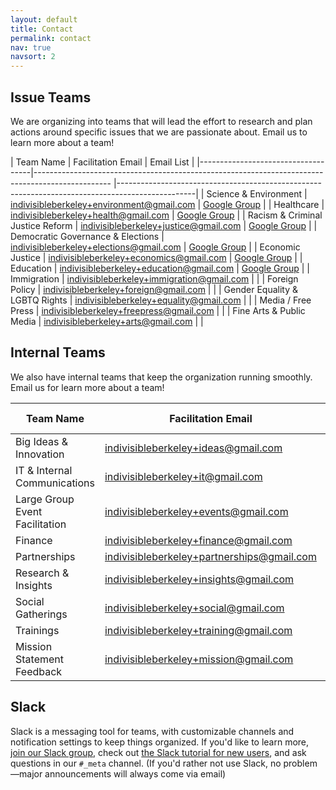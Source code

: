 ```yaml
---
layout: default
title: Contact
permalink: contact
nav: true
navsort: 2
---
```


## Issue Teams

We are organizing into teams that will lead the effort to research and plan actions around specific issues that we are passionate about.  Email us to learn more about a team!


| Team Name                          | Facilitation Email
									 | Email List                                                                                      |
|------------------------------------|-------------------------------------------------------------------------------------------------
									 |-------------------------------------------------------------------------------------------------|
| Science & Environment              | [indivisibleberkeley+environment@gmail.com](mailto:environment+owner@indivisibleberkeley.org) 
									 | [Google Group](mailto:environment+subscribe@indivisibleberkeley.org)                            |
| Healthcare                         | [indivisibleberkeley+health@gmail.com](mailto:healthcare+owner@indivisibleberkeley.org) 
									 | [Google Group](mailto:healthcare+subscribe@indivisibleberkeley.org)                             |
| Racism & Criminal Justice Reform   | [indivisibleberkeley+justice@gmail.com](mailto:rcjr+owner@indivisibleberkeley.org) 
									 | [Google Group](mailto:rcjr+subscribe@indivisibleberkeley.org)                                   |
| Democratic Governance & Elections  | [indivisibleberkeley+elections@gmail.com](mailto:indivisibleberkeley+elections@gmail.com) 
									 | [Google Group](mailto:indivisible-berkeley-elections+subscribe@googlegroups.com)                |
| Economic Justice                   | [indivisibleberkeley+economics@gmail.com](mailto:indivisibleberkeley+economics@gmail.com) 
									 | [Google Group](mailto:indivisibleberkeley-economics+subscribe@googlegroups.com)                 |
| Education                          | [indivisibleberkeley+education@gmail.com](mailto:indivisibleberkeley+education@gmail.com) 
									 | [Google Group](mailto:indivisible-berkeley-education+subscribe@googlegroups.com)                |
| Immigration                        | [indivisibleberkeley+immigration@gmail.com](mailto:indivisibleberkeley+immigration@gmail.com)   | |
| Foreign Policy                     | [indivisibleberkeley+foreign@gmail.com](mailto:indivisibleberkeley+foreign@gmail.com)           | |
| Gender Equality & LGBTQ Rights     | [indivisibleberkeley+equality@gmail.com](mailto:indivisibleberkeley+equality@gmail.com)         | |
| Media / Free Press                 | [indivisibleberkeley+freepress@gmail.com](mailto:indivisibleberkeley+freepress@gmail.com)       | |
| Fine Arts & Public Media           | [indivisibleberkeley+arts@gmail.com](mailto:indivisibleberkeley+arts@gmail.com)                 | |


## Internal Teams

We also have internal teams that keep the organization running smoothly.  Email us for learn more about a team!

| Team Name                          | Facilitation Email                                                                              | Email List   |
|------------------------------------|-------------------------------------------------------------------------------------------------|--------------|
| Big Ideas & Innovation             | [indivisibleberkeley+ideas@gmail.com](mailto:indivisibleberkeley+ideas@gmail.com)               |              |
| IT & Internal Communications       | [indivisibleberkeley+it@gmail.com](mailto:indivisibleberkeley+it@gmail.com)                     |              |
| Large Group Event Facilitation     | [indivisibleberkeley+events@gmail.com](mailto:indivisibleberkeley+events@gmail.com)             |              |
| Finance                            | [indivisibleberkeley+finance@gmail.com](mailto:indivisibleberkeley+finance@gmail.com)           |              |
| Partnerships                       | [indivisibleberkeley+partnerships@gmail.com](mailto:indivisibleberkeley+partnerships@gmail.com) |              |
| Research & Insights                | [indivisibleberkeley+insights@gmail.com](mailto:indivisibleberkeley+insights@gmail.com)         |              |
| Social Gatherings                  | [indivisibleberkeley+social@gmail.com](mailto:indivisibleberkeley+social@gmail.com)             |              |
| Trainings                          | [indivisibleberkeley+training@gmail.com](mailto:indivisibleberkeley+training@gmail.com)         |              |
| Mission Statement Feedback         | [indivisibleberkeley+mission@gmail.com](mailto:indivisibleberkeley+mission@gmail.com)           |              |


## Slack

Slack is a messaging tool for teams, with customizable channels and notification settings to keep things organized.
If you'd like to learn more, [join our Slack group](https://indivisible-berkeley.slack.com/shared_invite/MTQxMDA2NTE0OTgzLTE0ODY4NTg4NTQtMjVkMWE2Y2IyZQ),
check out [the Slack tutorial for new users](https://get.slack.help/hc/en-us/articles/218080037-Getting-started-for-new-users),
and ask questions in our `#_meta` channel.  (If you'd rather not use Slack, no problem—major announcements will always come via email)
